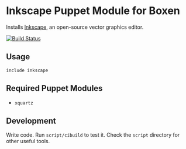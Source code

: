 # Inkscape Puppet Module for Boxen

Installs [Inkscape](http://inkscape.org/), an open-source vector graphics editor. 

[![Build Status](https://travis-ci.org/lglenn/puppet-inkscape.png?branch=master)](https://travis-ci.org/lglenn/puppet-inkscape)

## Usage

```puppet
include inkscape
```

## Required Puppet Modules

* `xquartz`

## Development

Write code. Run `script/cibuild` to test it. Check the `script`
directory for other useful tools.
